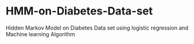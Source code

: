 # HMM-on-Diabetes-Data-set
Hidden Markov Model on Diabetes Data set using logistic regression and Machine learning Algorithm 
